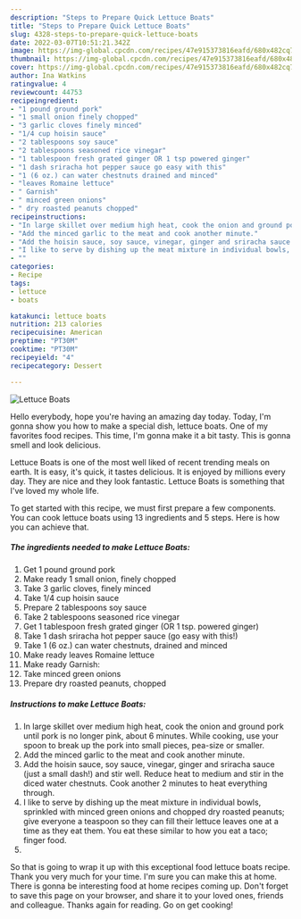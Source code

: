 ```yaml
---
description: "Steps to Prepare Quick Lettuce Boats"
title: "Steps to Prepare Quick Lettuce Boats"
slug: 4328-steps-to-prepare-quick-lettuce-boats
date: 2022-03-07T10:51:21.342Z
image: https://img-global.cpcdn.com/recipes/47e915373816eafd/680x482cq70/lettuce-boats-recipe-main-photo.jpg
thumbnail: https://img-global.cpcdn.com/recipes/47e915373816eafd/680x482cq70/lettuce-boats-recipe-main-photo.jpg
cover: https://img-global.cpcdn.com/recipes/47e915373816eafd/680x482cq70/lettuce-boats-recipe-main-photo.jpg
author: Ina Watkins
ratingvalue: 4
reviewcount: 44753
recipeingredient:
- "1 pound ground pork"
- "1 small onion finely chopped"
- "3 garlic cloves finely minced"
- "1/4 cup hoisin sauce"
- "2 tablespoons soy sauce"
- "2 tablespoons seasoned rice vinegar"
- "1 tablespoon fresh grated ginger OR 1 tsp powered ginger"
- "1 dash sriracha hot pepper sauce go easy with this"
- "1 (6 oz.) can water chestnuts drained and minced"
- "leaves Romaine lettuce"
- " Garnish"
- " minced green onions"
- " dry roasted peanuts chopped"
recipeinstructions:
- "In large skillet over medium high heat, cook the onion and ground pork until pork is no longer pink, about 6 minutes. While cooking, use your spoon to break up the pork into small pieces, pea-size or smaller."
- "Add the minced garlic to the meat and cook another minute."
- "Add the hoisin sauce, soy sauce, vinegar, ginger and sriracha sauce (just a small dash!) and stir well. Reduce heat to medium and stir in the diced water chestnuts. Cook another 2 minutes to heat everything through."
- "I like to serve by dishing up the meat mixture in individual bowls, sprinkled with minced green onions and chopped dry roasted peanuts; give everyone a teaspoon so they can fill their lettuce leaves one at a time as they eat them. You eat these similar to how you eat a taco; finger food."
- ""
categories:
- Recipe
tags:
- lettuce
- boats

katakunci: lettuce boats 
nutrition: 213 calories
recipecuisine: American
preptime: "PT30M"
cooktime: "PT30M"
recipeyield: "4"
recipecategory: Dessert

---
```



![Lettuce Boats](https://img-global.cpcdn.com/recipes/47e915373816eafd/680x482cq70/lettuce-boats-recipe-main-photo.jpg)

Hello everybody, hope you're having an amazing day today. Today, I'm gonna show you how to make a special dish, lettuce boats. One of my favorites food recipes. This time, I'm gonna make it a bit tasty. This is gonna smell and look delicious.

Lettuce Boats is one of the most well liked of recent trending meals on earth. It is easy, it's quick, it tastes delicious. It is enjoyed by millions every day. They are nice and they look fantastic. Lettuce Boats is something that I've loved my whole life.




To get started with this recipe, we must first prepare a few components. You can cook lettuce boats using 13 ingredients and 5 steps. Here is how you can achieve that.

<!--inarticleads1-->

##### The ingredients needed to make Lettuce Boats:

1. Get 1 pound ground pork
1. Make ready 1 small onion, finely chopped
1. Take 3 garlic cloves, finely minced
1. Take 1/4 cup hoisin sauce
1. Prepare 2 tablespoons soy sauce
1. Take 2 tablespoons seasoned rice vinegar
1. Get 1 tablespoon fresh grated ginger (OR 1 tsp. powered ginger)
1. Take 1 dash sriracha hot pepper sauce (go easy with this!)
1. Take 1 (6 oz.) can water chestnuts, drained and minced
1. Make ready leaves Romaine lettuce
1. Make ready  Garnish:
1. Take  minced green onions
1. Prepare  dry roasted peanuts, chopped




<!--inarticleads2-->

##### Instructions to make Lettuce Boats:

1. In large skillet over medium high heat, cook the onion and ground pork until pork is no longer pink, about 6 minutes. While cooking, use your spoon to break up the pork into small pieces, pea-size or smaller.
1. Add the minced garlic to the meat and cook another minute.
1. Add the hoisin sauce, soy sauce, vinegar, ginger and sriracha sauce (just a small dash!) and stir well. Reduce heat to medium and stir in the diced water chestnuts. Cook another 2 minutes to heat everything through.
1. I like to serve by dishing up the meat mixture in individual bowls, sprinkled with minced green onions and chopped dry roasted peanuts; give everyone a teaspoon so they can fill their lettuce leaves one at a time as they eat them. You eat these similar to how you eat a taco; finger food.
1. 




So that is going to wrap it up with this exceptional food lettuce boats recipe. Thank you very much for your time. I'm sure you can make this at home. There is gonna be interesting food at home recipes coming up. Don't forget to save this page on your browser, and share it to your loved ones, friends and colleague. Thanks again for reading. Go on get cooking!
